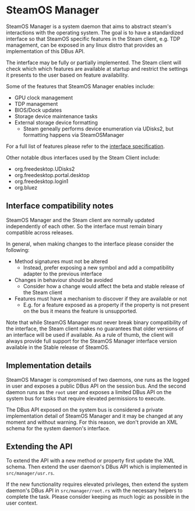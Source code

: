 # SteamOS Manager

SteamOS Manager is a system daemon that aims to abstract steam's
interactions with the operating system. The goal is to have a standardized
interface so that SteamOS specific features in the Steam client, e.g. TDP
management, can be exposed in any linux distro that provides an implementation
of this DBus API.

The interface may be fully or partially implemented. The Steam client will
check which which features are available at startup and restrict the settings
it presents to the user based on feature availability.

Some of the features that SteamOS Manager enables include:
- GPU clock management
- TDP management
- BIOS/Dock updates
- Storage device maintenance tasks
- External storage device formatting
  * Steam geneally performs device enumeration via UDisks2, but formatting happens via SteamOSManager

For a full list of features please refer to the [interface specification](https://gitlab.steamos.cloud/holo/steamos-manager/-/blob/master/com.steampowered.SteamOSManager1.xml).

Other notable dbus interfaces used by the Steam Client include:
  * org.freedesktop.UDisks2
  * org.freedesktop.portal.desktop
  * org.freedesktop.login1
  * org.bluez


## Interface compatibility notes

SteamOS Manager and the Steam client are normally updated independently of
each other. So the interface must remain binary compatible across releases.

In general, when making changes to the interface please consider the following:
- Method signatures must not be altered
  * Instead, prefer exposing a new symbol and add a compatibility adapter to the previous interface
- Changes in behaviour should be avoided
  * Consider how a change would affect the beta and stable release of the Steam client
- Features must have a mechanism to discover if they are available or not
  * E.g. for a feature exposed as a property if the property is not present on the bus it means the feature is unsupported.

Note that while SteamOS Manager must never break binary compatibility of
the interface, the Steam client makes no guarantees that older versions of
an interface will be used if available. As a rule of thumb, the client will
always provide full support for the SteamOS Manager interface version available
in the Stable release of SteamOS.


## Implementation details

SteamOS Manager is compromised of two daemons, one runs as the logged in user
and exposes a public DBus API on the session bus. And the second daemon runs as
the `root` user and exposes a limited DBus API on the system bus for tasks
that require elevated permissions to execute.

The DBus API exposed on the system bus is considered a private implementation
detail of SteamOS Manager and it may be changed at any moment and without warning.
For this reason, we don't provide an XML schema for the system daemon's interface.

## Extending the API

To extend the API with a new method or property first update the XML schema.
Then extend the user daemon's DBus API which is implemented in `src/manager/usr.rs`.

If the new functionality requires elevated privileges, then extend the system
daemon's DBus API in `src/manager/root.rs` with the necessary helpers to complete
the task. Please consider keeping as much logic as possible in the user context.


